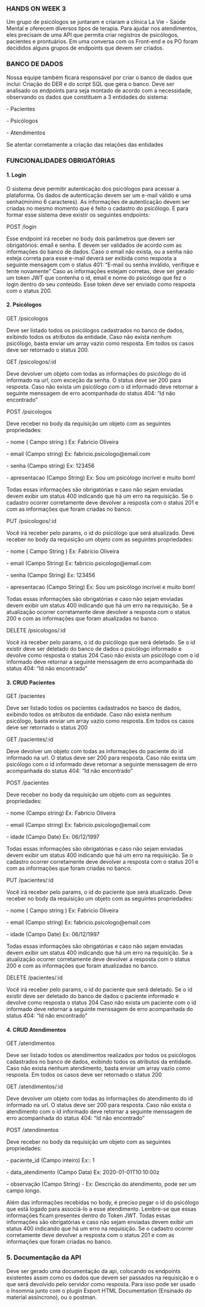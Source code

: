 <h3>HANDS ON WEEK 3</h3>
<p> Um grupo de psicólogos se juntaram e criaram a clínica La Vie - Saúde Mental e oferecem diversos tipos de terapia. Para ajudar nos atendimentos, eles precisam de uma API que permita criar registros de
psicólogos, pacientes e prontuários. Em uma conversa com os Front-end e os PO foram decididos alguns grupos de endpoints que devem ser criados. </p>

<h3>BANCO DE DADOS</h3>
<p> Nossa equipe também ficará responsável por criar o banco de dados que inclui: Criação do DER e do script SQL que gera o banco. Deve ser analisado os endpoints para seja montado de acordo com a necessidade,
observando os dados que constituem a 3 entidades do sistema:
<p>- Pacientes</p>
<p>- Psicólogos</p>
<p>- Atendimentos</p>
<p>Se atentar corretamente a criação das relações das entidades</p>

<h3>FUNCIONALIDADES OBRIGATÓRIAS</h3>
<h4>1. Login</h4>
<p>O sistema deve permitir autenticação dos psicólogos para acessar a plataforma. Os dados de autenticação devem ser um e-mail válido e uma senha(mínimo 6
caracteres). As informações de autenticação devem ser criadas no mesmo momento que é feito o cadastro do psicólogo. E para formar esse sistema deve existir os seguintes endpoints:

<p>POST /login</p>
<p>Esse endpoint irá receber no body dois parâmetros que devem ser obrigatórios: email e senha. E devem ser validados de acordo com as informações do banco de dados.
Caso o email não exista, ou a senha não esteja correta para esse e-mail deverá ser exibida como resposta a seguinte mensagem com o status 401: “E-mail ou senha inválido, verifique e tente novamente”
Caso as informações estejam corretas, deve ser gerado um token JWT que contenha o id, email e nome do psicólogo que fez o login dentro do seu conteúdo. Esse token deve ser enviado como resposta com o status 200.</p>

<h4>2. Psicólogos</h4>
<p>GET /psicologos</p>
<p>Deve ser listado todos os psicólogos cadastrados no banco de dados, exibindo todos os atributos da entidade. Caso não exista nenhum psicólogo, basta enviar um array vazio como resposta.
Em todos os casos deve ser retornado o status 200.</p>

<p>GET /psicologos/:id</p>
<p>Deve devolver um objeto com todas as informações do psicólogo do id informado na url, com exceção da senha. O status deve ser 200 para resposta. Caso não exista um psicólogo com o id informado deve retornar a seguinte
menssagem de erro acompanhada do status 404: “Id não encontrado” </p>

<p>POST /psicologos </p>
<p>Deve receber no body da requisição um objeto com as seguintes propriedades:</p>
<p>- nome ( Campo string ) Ex: Fabricio Oliveira</p>
<p>- email (Campo string) Ex: fabricio.psicologo@email.com</p>
<p>- senha (Campo string) Ex: 123456</p>
<p>- apresentacao (Campo String) Ex: Sou um psicólogo incrível e muito bom!</p>
<p>Todas essas informações são obrigatórias e caso não sejam enviadas devem exibir um status 400 indicando que há um erro na requisição. Se o cadastro ocorrer corretamente deve devolver a resposta com o status 201 e
com as informações que foram criadas no banco.</p>

<p>PUT /psicologos/:id</p>
<p>Você irá receber pelo params, o id do psicólogo que será atualizado. Deve receber no body da requisição um objeto com as seguintes propriedades:</p>
<p>- nome ( Campo String ) Ex: Fabricio Oliveira</p>
<p>- email (Campo String) Ex: fabricio.psicologo@email.com</p>
<p>- senha (Campo String) Ex: 123456</p>
<p>- apresentacao (Campo String) Ex: Sou um psicólogo incrível e muito bom!</p>
<p>Todas essas informações são obrigatórias e caso não sejam enviadas devem exibir um status 400 indicando que há um erro na requisição. Se a atualização ocorrer corretamente deve devolver a resposta com o status 200
e com as informações que foram atualizadas no banco.</p>

<p>DELETE /psicologos/:id</p>
<p>Você irá receber pelo params, o id do psicólogo que será deletado. Se o id existir deve ser deletado do banco de dados o psicólogo informado e devolve como resposta o status 204
Caso não exista um psicólogo com o id informado deve retornar a seguinte menssagem de erro acompanhada do status 404: “Id não encontrado”</p>

<h4>3. CRUD Pacientes</h4>
<p>GET /pacientes</p>
<p>Deve ser listado todos os pacientes cadastrados no banco de dados, exibindo todos os atributos da entidade. Caso não exista nenhum psicólogo, basta enviar um array vazio como resposta. Em todos os casos deve ser retornado o status 200 </p>
<p>GET /pacientes/:id
<p>Deve devolver um objeto com todas as informações do paciente do id informado na url. O status deve ser 200 para resposta. Caso não exista um psicólogo com o id informado deve retornar a seguinte
menssagem de erro acompanhada do status 404: “Id não encontrado” <p>
  
<p>POST /pacientes</p>
<p>Deve receber no body da requisição um objeto com as seguintes propriedades:</p>
<p>- nome (Campo string) Ex: Fabricio Oliveira</p>
<p>- email (Campo string) Ex: fabricio.psicologo@email.com</p>
<p>- idade (Campo Date) Ex: 06/12/1997</p>
<p> Todas essas informações são obrigatórias e caso não sejam enviadas devem exibir um status 400 indicando que há um erro na requisição. Se o cadastro ocorrer corretamente deve devolver a resposta com o status 201 e
com as informações que foram criadas no banco.</p>

<p>PUT /pacientes/:id</p>
<p>Você irá receber pelo params, o id do paciente que será atualizado. Deve receber no body da requisição um objeto com as seguintes propriedades:</p>
<p>- nome ( Campo string ) Ex: Fabricio Oliveira</p>
<p>- email (Campo string) Ex: fabricio.psicologo@email.com</p>
<p>- idade (Campo Date) Ex: 06/12/1997</p>
<p>Todas essas informações são obrigatórias e caso não sejam enviadas devem exibir um status 400 indicando que há um erro na requisição. Se a atualização ocorrer corretamente deve devolver a resposta com o status 200
e com as informações que foram atualizadas no banco.</p>
  
<p>DELETE /pacientes/:id</p>
<p>Você irá receber pelo params, o id do paciente que será deletado. Se o id existir deve ser deletado do banco de dados o paciente informado e devolve como resposta o status 204
Caso não exista um paciente com o id informado deve retornar a seguinte menssagem de erro acompanhada do status 404: “Id não encontrado”</p>

<h4>4. CRUD Atendimentos</h4>
<p>GET /atendimentos</p>
<p>Deve ser listado todos os atendimentos realizados por todos os psicólogos cadastrados no banco de dados, exibindo todos os atributos da entidade. Caso não exista nenhum atendimento, basta enviar um array vazio como resposta.
Em todos os casos deve ser retornado o status 200</p>

<p> GET /atendimentos/:id</p>
<p>Deve devolver um objeto com todas as informações do atendimento do id informado na url. O status deve ser 200 para resposta. Caso não exista o atendimento com o id informado deve retornar a seguinte
menssagem de erro acompanhada do status 404: “Id não encontrado”</p>

<p>POST /atendimentos</p>
<p>Deve receber no body da requisição um objeto com as seguintes propriedades:</p>
<p>- paciente_id (Campo inteiro) Ex:: 1</p>
<p>- data_atendimento (Campo Data) Ex: 2020-01-01T10:10:00z</p>
<p>- observação (Campo String) - Ex: Descrição do atendimento, pode ser um campo longo.</p>
 
<p>Além das informações recebidas no body, é preciso pegar o id do psicólogo que está logado para associá-lo a esse atendimento. Lembre-se que essas informações ficam presentes dentro do Token JWT.
Todas essas informações são obrigatórias e caso não sejam enviadas devem exibir um status 400 indicando que há um erro na requisição. Se o cadastro ocorrer corretamente deve devolver a resposta com o status 201 e
com as informações que foram criadas no banco.</p>
  
<h3> 5. Documentação da API</h3>
<p>Deve ser gerado uma documentação da api, colocando os endpoints existentes assim como os dados que devem ser passados na requisição e o que será
devolvido pelo servidor como resposta. Para isso pode ser usado o Insomnia junto com o plugin Export HTML Documentation (Ensinado do material assíncrono), ou o postman.</p>
